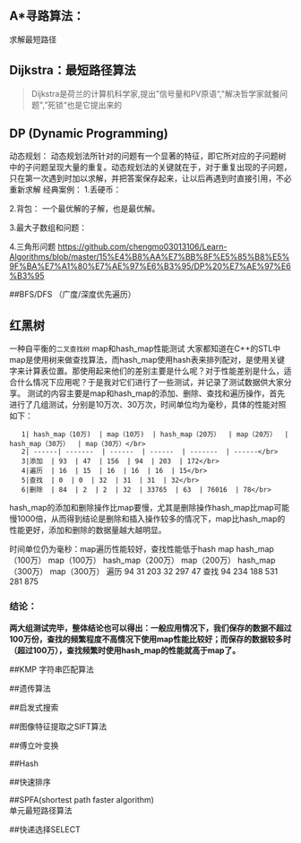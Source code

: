 ## A*寻路算法： 
求解最短路径 

## Dijkstra：最短路径算法 
>Dijkstra是荷兰的计算机科学家,提出”信号量和PV原语“,"解决哲学家就餐问题",”死锁“也是它提出来的

## DP (Dynamic Programming)   
动态规划：
动态规划法所针对的问题有一个显著的特征，即它所对应的子问题树中的子问题呈现大量的重复。动态规划法的关键就在于，对于重复出现的子问题，只在第一次遇到时加以求解，并把答案保存起来，让以后再遇到时直接引用，不必重新求解
经典案例：
1.丢硬币：

2.背包：
一个最优解的子解，也是最优解。

3.最大子数组和问题：

4.三角形问题
https://github.com/chengmo03013106/Learn-Algorithms/blob/master/15%E4%B8%AA%E7%BB%8F%E5%85%B8%E5%9F%BA%E7%A1%80%E7%AE%97%E6%B3%95/DP%20%E7%AE%97%E6%B3%95

##BFS/DFS （广度/深度优先遍历）    


## 红黑树 

一种自平衡的`二叉查找树`
map和hash_map性能测试
大家都知道在C++的STL中map是使用树来做查找算法，而hash_map使用hash表来排列配对，是使用关键字来计算表位置。那使用起来他们的差别主要是什么呢？对于性能差别是什么，适合什么情况下应用呢？于是我对它们进行了一些测试，并记录了测试数据供大家分享。
    测试的内容主要是map和hash_map的添加、删除、查找和遍历操作，首先进行了几组测试，分别是10万次、30万次，时间单位均为毫秒，具体的性能对照如下：
    
       1| hash_map（10万)  | map（10万)  | hash_map（20万）  | map（20万）  | hash_map（30万）  | map（30万）</br>
       2| ------| -------  | ------  | ------  | -------  | ------</br>
       3|添加  | 93  | 47  | 156  | 94  | 203  | 172</br>
       4|遍历  | 16  | 15  | 16  | 16  | 16  | 15</br>
       5|查找  | 0  | 0  | 32  | 31  | 31  | 32</br>
       6|删除  | 84  | 2  | 2  | 32  | 33765  | 63  | 76016  | 78</br>


hash_map的添加和删除操作比map要慢，尤其是删除操作hash_map比map可能慢1000倍，从而得到结论是删除和插入操作较多的情况下，map比hash_map的性能更好，添加和删除的数据量越大越明显。


时间单位仍为毫秒：map遍历性能较好，查找性能低于hash map
    hash_map（100万） map（100万） hash_map（200万） map（200万） hash_map（300万） map（300万）
    遍历     94               31          203               32             297            47
    查找     94               234         188               531             281           875

### 结论：
**两大组测试完毕，整体结论也可以得出：一般应用情况下，我们保存的数据不超过100万份，查找的频繁程度不高情况下使用map性能比较好；而保存的数据较多时（超过100万），查找频繁时使用hash_map的性能就高于map了。**


##KMP    字符串匹配算法   

##遗传算法  

##启发式搜索   

##图像特征提取之SIFT算法  


##傅立叶变换  


##Hash  


##快速排序  


##SPFA(shortest path faster algorithm)  
单元最短路径算法  


##快递选择SELECT  

